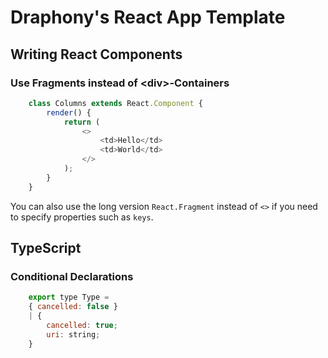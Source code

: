 # Draphony's React App Template

## Writing React Components

### Use Fragments instead of \<div>-Containers
```javascript
    class Columns extends React.Component {
        render() {
            return (
                <>
                    <td>Hello</td>
                    <td>World</td>
                </>
            );
        }
    }
```
You can also use the long version ```React.Fragment``` instead of ```<>``` if you need to specify properties such as ```keys```.

## TypeScript

### Conditional Declarations
```javascript
    export type Type = 
    { cancelled: false } 
    | {
        cancelled: true;
        uri: string; 
    }
```

